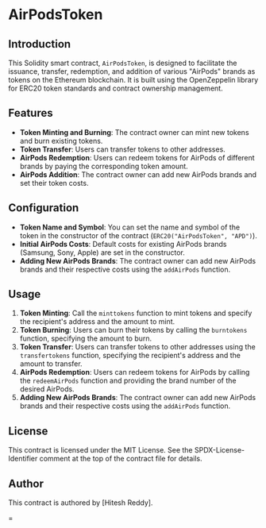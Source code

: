 # AirPodsToken 

## Introduction
This Solidity smart contract, `AirPodsToken`, is designed to facilitate the issuance, transfer, redemption, and addition of various "AirPods" brands as tokens on the Ethereum blockchain. It is built using the OpenZeppelin library for ERC20 token standards and contract ownership management.

## Features
- **Token Minting and Burning**: The contract owner can mint new tokens and burn existing tokens.
- **Token Transfer**: Users can transfer tokens to other addresses.
- **AirPods Redemption**: Users can redeem tokens for AirPods of different brands by paying the corresponding token amount.
- **AirPods Addition**: The contract owner can add new AirPods brands and set their token costs.


## Configuration
- **Token Name and Symbol**: You can set the name and symbol of the token in the constructor of the contract (`ERC20("AirPodsToken", "APD")`).
- **Initial AirPods Costs**: Default costs for existing AirPods brands (Samsung, Sony, Apple) are set in the constructor.
- **Adding New AirPods Brands**: The contract owner can add new AirPods brands and their respective costs using the `addAirPods` function.

## Usage
1. **Token Minting**: Call the `minttokens` function to mint tokens and specify the recipient's address and the amount to mint.
2. **Token Burning**: Users can burn their tokens by calling the `burntokens` function, specifying the amount to burn.
3. **Token Transfer**: Users can transfer tokens to other addresses using the `transfertokens` function, specifying the recipient's address and the amount to transfer.
4. **AirPods Redemption**: Users can redeem tokens for AirPods by calling the `redeemAirPods` function and providing the brand number of the desired AirPods.
5. **Adding New AirPods Brands**: The contract owner can add new AirPods brands and their respective costs using the `addAirPods` function.

## License
This contract is licensed under the MIT License. See the SPDX-License-Identifier comment at the top of the contract file for details.

## Author
This contract is authored by [Hitesh Reddy].

=
